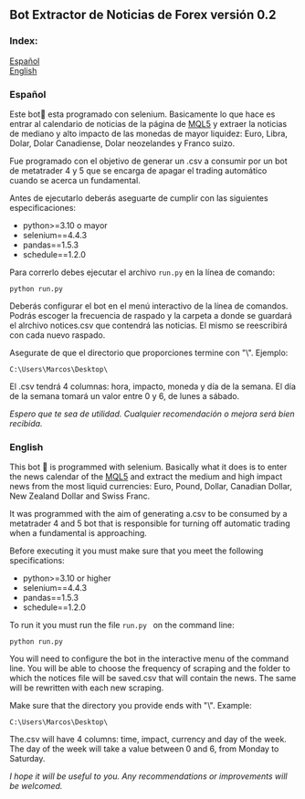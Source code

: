 ## Bot Extractor de Noticias de Forex versión 0.2

### Index:
[Español](#español-id)  
[English](#english-id)


<h3 id="español-id">Español</h3>

Este bot🤖 esta programado con selenium. Basicamente lo que hace es entrar al calendario de noticias de la página de [MQL5](https://www.mql5.com/es/economic-calendar "https://www.mql5.com/es/economic-calendar")  y extraer la noticias de mediano y alto impacto de las monedas de mayor liquidez: Euro, Libra, Dolar, Dolar Canadiense, Dolar neozelandes y Franco suizo.

Fue programado con el objetivo de generar un .csv a consumir por un bot de metatrader 4 y 5 que se encarga de apagar el trading automático cuando se acerca un fundamental.

Antes de ejecutarlo deberás aseguarte de cumplir con las siguientes especificaciones:

* python>=3.10 o mayor
* selenium==4.4.3
* pandas==1.5.3
* schedule==1.2.0

Para correrlo debes ejecutar el archivo `run.py` en la línea de comando:

    python run.py

Deberás configurar el bot en el menú interactivo de la línea de comandos. Podrás escoger la frecuencia de raspado y la carpeta a donde se guardará el alrchivo notices.csv que contendrá las noticias. El mismo se reescribirá con cada nuevo raspado.

Asegurate de que el directorio que proporciones termine con "\\". Ejemplo:

    C:\Users\Marcos\Desktop\

El .csv tendrá 4 columnas: hora, impacto, moneda y día de la semana. El día de la semana tomará un valor entre 0 y 6, de lunes a sábado.

*Espero que te sea de utilidad. Cualquier recomendación o mejora será bien recibida.*


<h3 id="english-id">English</h3>

This bot 🤖 is programmed with selenium. Basically what it does is to enter the news calendar of the [MQL5](https://www.mql5.com/es/economic-calendar "https://www.mql5.com/es/economic-calendar") and extract the medium and high impact news from the most liquid currencies: Euro, Pound, Dollar, Canadian Dollar, New Zealand Dollar and Swiss Franc.

It was programmed with the aim of generating a.csv to be consumed by a metatrader 4 and 5 bot that is responsible for turning off automatic trading when a fundamental is approaching.

Before executing it you must make sure that you meet the following specifications:

* python>=3.10 or higher
* selenium==4.4.3
* pandas==1.5.3
* schedule==1.2.0

To run it you must run the file `run.py ` on the command line:

    python run.py

You will need to configure the bot in the interactive menu of the command line. You will be able to choose the frequency of scraping and the folder to which the notices file will be saved.csv that will contain the news. The same will be rewritten with each new scraping.

Make sure that the directory you provide ends with "\\". Example:

    C:\Users\Marcos\Desktop\

The.csv will have 4 columns: time, impact, currency and day of the week. The day of the week will take a value between 0 and 6, from Monday to Saturday.

*I hope it will be useful to you. Any recommendations or improvements will be welcomed.*